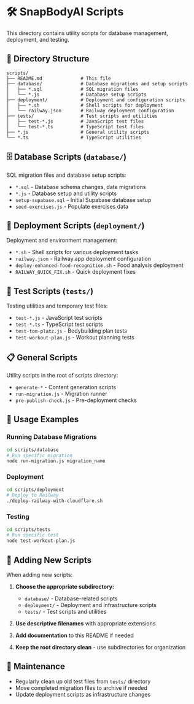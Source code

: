 # 🛠️ SnapBodyAI Scripts

This directory contains utility scripts for database management, deployment, and testing.

## 📁 Directory Structure

```
scripts/
├── README.md              # This file
├── database/              # Database migrations and setup scripts
│   ├── *.sql              # SQL migration files
│   └── *.js               # Database setup scripts
├── deployment/            # Deployment and configuration scripts
│   ├── *.sh               # Shell scripts for deployment
│   └── railway.json       # Railway deployment configuration
├── tests/                 # Test scripts and utilities
│   ├── test-*.js          # JavaScript test files
│   └── test-*.ts          # TypeScript test files
├── *.js                   # General utility scripts
└── *.ts                   # TypeScript utilities
```

## 🗄️ Database Scripts (`database/`)

SQL migration files and database setup scripts:

- `*.sql` - Database schema changes, data migrations
- `*.js` - Database setup and utility scripts
- `setup-supabase.sql` - Initial Supabase database setup
- `seed-exercises.js` - Populate exercises data

## 🚀 Deployment Scripts (`deployment/`)

Deployment and environment management:

- `*.sh` - Shell scripts for various deployment tasks
- `railway.json` - Railway.app deployment configuration
- `deploy-enhanced-food-recognition.sh` - Food analysis deployment
- `RAILWAY_QUICK_FIX.sh` - Quick deployment fixes

## 🧪 Test Scripts (`tests/`)

Testing utilities and temporary test files:

- `test-*.js` - JavaScript test scripts
- `test-*.ts` - TypeScript test scripts
- `test-tom-platz.js` - Bodybuilding plan tests
- `test-workout-plan.js` - Workout planning tests

## 📋 General Scripts

Utility scripts in the root of scripts directory:

- `generate-*` - Content generation scripts
- `run-migration.js` - Migration runner
- `pre-publish-check.js` - Pre-deployment checks

## 🔧 Usage Examples

### Running Database Migrations
```bash
cd scripts/database
# Run specific migration
node run-migration.js migration_name
```

### Deployment
```bash
cd scripts/deployment
# Deploy to Railway
./deploy-railway-with-cloudflare.sh
```

### Testing
```bash
cd scripts/tests
# Run specific test
node test-workout-plan.js
```

## 📝 Adding New Scripts

When adding new scripts:

1. **Choose the appropriate subdirectory:**
   - `database/` - Database-related scripts
   - `deployment/` - Deployment and infrastructure scripts
   - `tests/` - Test scripts and utilities

2. **Use descriptive filenames** with appropriate extensions
3. **Add documentation** to this README if needed
4. **Keep the root directory clean** - use subdirectories for organization

## 🧹 Maintenance

- Regularly clean up old test files from `tests/` directory
- Move completed migration files to archive if needed
- Update deployment scripts as infrastructure changes



















